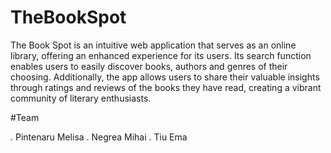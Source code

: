 # TheBookSpot

The Book Spot is an intuitive web application that serves as an online library, offering an enhanced experience for its users. Its search function enables users to easily discover books, authors and genres of their choosing. Additionally, the app allows users to share their valuable insights through ratings and reviews of the books they have read, creating a vibrant community of literary enthusiasts.


#Team

. Pintenaru Melisa
. Negrea Mihai
. Tiu Ema
